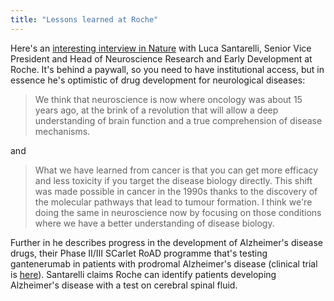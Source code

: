 ```yaml
---
title: "Lessons learned at Roche"
---
```


Here's an [interesting interview in Nature](http://www.nature.com/nrd/journal/v12/n1/full/nrd3925.html) with Luca Santarelli, Senior Vice President and Head of Neuroscience Research and Early Development at Roche. It's behind a paywall, so you need to have institutional access, but in essence he's optimistic of drug development for neurological diseases:

> We think that neuroscience is now where oncology was  about 15 years ago, at the brink of a revolution that will allow a deep  understanding of brain function and a true comprehension of disease  mechanisms.

and

> What we have learned from cancer  is that you can get more efficacy and less toxicity if you target the  disease biology directly. This shift was made possible in cancer in the  1990s thanks to the discovery of the molecular pathways that lead to  tumour formation. I think we're doing the same in neuroscience now by  focusing on those conditions where we have a better understanding of  disease biology.

Further in he describes progress in the development of Alzheimer's disease drugs, their Phase II/III SCarlet RoAD programme that's testing gantenerumab in patients with prodromal Alzheimer's disease (clinical trial is [here](http://clinicaltrials.gov/ct2/show/NCT01224106)). Santarelli claims Roche can identify patients developing Alzheimer's disease with a test on  cerebral spinal fluid. 
